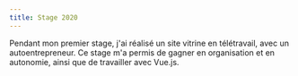 ```yaml
---
title: Stage 2020
---
```

Pendant mon premier stage, j'ai réalisé un site vitrine en télétravail, avec un autoentrepreneur. Ce stage m'a permis de gagner en organisation et en autonomie, ainsi que de travailler avec Vue.js.